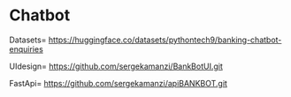# Chatbot

Datasets= https://huggingface.co/datasets/pythontech9/banking-chatbot-enquiries

UIdesign= https://github.com/sergekamanzi/BankBotUI.git

FastApi= https://github.com/sergekamanzi/apiBANKBOT.git


